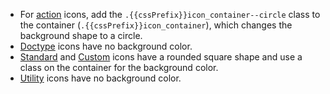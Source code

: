 - For [action](/resources/icons/#action) icons, add the `.{{cssPrefix}}icon_container--circle` class to the container (`.{{cssPrefix}}icon_container`), which changes the background shape to a circle.
- [Doctype](/resources/icons/#doctype) icons have no background color.
- [Standard](/resources/icons/#standard) and [Custom](/resources/icons/#custom) icons have a rounded square shape and use a class on the container for the background color.
- [Utility](/resources/icons/#utility) icons have no background color.
